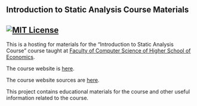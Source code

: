 Introduction to Static Analysis Course Materials
----------------------------------------------------------------------------------------------------
[![MIT License](https://img.shields.io/badge/license-MIT-green.svg)](LICENSE)
----------------------------------------------------------------------------------------------------

This is a hosting for materials for the “Introduction to Static Analysis Course” course
taught at [Faculty of Computer Science of Higher School of Economics](https://cs.hse.ru/en/).

The course website is [here](https://andrewt0301.github.io/static-analysis-course/).

The course website sources are [here](docs/index.md).

This project contains educational materials for the course and other useful information related to
the course.
